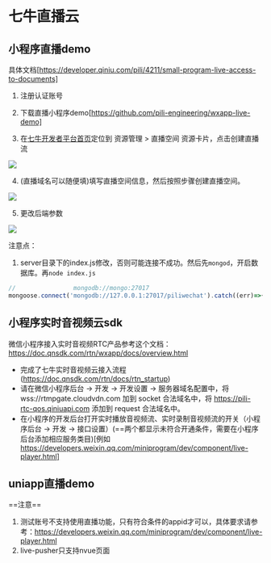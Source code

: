 
# 七牛直播云

## 小程序直播demo
具体文档[https://developer.qiniu.com/pili/4211/small-program-live-access-to-documents]

1. 注册认证账号

2. 下载直播小程序demo[https://github.com/pili-engineering/wxapp-live-demo]

3. 在[七牛开发者平台首页](https://portal.qiniu.com/home)定位到 资源管理 > 直播空间 资源卡片，点击创建直播流
<img src="https://dn-odum9helk.qbox.me/FkjcHcu-caXemFVGVeJYs8MuC2Tz" />

4. (直播域名可以随便填)填写直播空间信息，然后按照步骤创建直播空间。
<img src="https://static01.imgkr.com/temp/5f74f44f78d3482680cdb562a490ea45.png"/>

5. 更改后端参数
<img src="https://sdk-release.qnsdk.com/1545722811576.jpg" />



注意点：

1. server目录下的index.js修改，否则可能连接不成功。然后先`mongod`，开启数据库。再`node index.js`

````js
//                mongodb://mongo:27017
mongoose.connect('mongodb://127.0.0.1:27017/piliwechat').catch((err)=>{console.log("xxxxxx",err,"xxxxx");});
````
## 小程序实时音视频云sdk

微信小程序接入实时音视频RTC产品参考这个文档：https://doc.qnsdk.com/rtn/wxapp/docs/overview.html

-  完成了七牛实时音视频云接入流程(https://doc.qnsdk.com/rtn/docs/rtn_startup)
- 请在微信小程序后台 -> 开发 -> 开发设置 -> 服务器域名配置中，将 wss://rtmpgate.cloudvdn.com 加到 socket 合法域名中，将 https://pili-rtc-qos.qiniuapi.com 添加到 request 合法域名中。
- 在小程序的开发后台打开实时播放音视频流、实时录制音视频流的开关（小程序后台 -> 开发 -> 接口设置）(==两个都显示未符合开通条件，需要在小程序后台添加相应服务类目)[例如 https://developers.weixin.qq.com/miniprogram/dev/component/live-player.html]

## uniapp直播demo
==注意==

1. 测试账号不支持使用直播功能，只有符合条件的appid才可以，具体要求请参考：https://developers.weixin.qq.com/miniprogram/dev/component/live-player.html
2. live-pusher只支持nvue页面